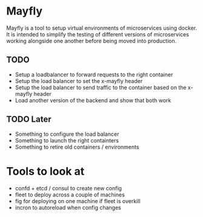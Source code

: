 # Mayfly

Mayfly is a tool to setup virtual environments of microservices using docker.
It is intended to simplify the testing of different versions of microservices
working alongside one another before being moved into production.

## TODO

- Setup a loadbalancer to forward requests to the right container
- Setup the load balancer to set the x-mayfly header
- Setup the load balancer to send traffic to the container based on 
  the x-mayfly header
- Load another version of the backend and show that both work

## TODO Later
- Something to configure the load balancer
- Something to launch the right containters
- Something to retire old containers / environments

# Tools to look at
- confd + etcd / consul to create new config
- fleet to deploy across a couple of machines
- fig for deploying on one machine if fleet is overkill
- incron to autoreload when config changes
